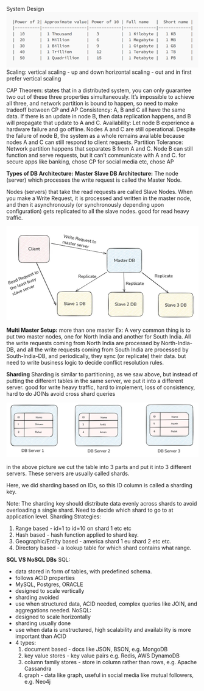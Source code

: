 System Design
![alt text](fileSizes.png)
Scaling:
vertical scaling - up and down
horizontal scaling - out and in
first prefer vertical scaling

CAP Theorem:
states that in a distributed system, you can only guarantee two out of these three properties simultaneously. It’s impossible to achieve all three, and network partition is bound to happen, so need to make tradeoff between CP and AP
Consistency: A, B and C all have the same data. If there is an update in node B, then data replication happens, and B will propagate that update to A and C.
Availability: Let node B experience a hardware failure and go offline. Nodes A and C are still operational. Despite the failure of node B, the system as a whole remains available because nodes A and C can still respond to client requests.
Partition Tolerance: Network partition happens that separates B from A and C. Node B can still function and serve requests, but it can’t communicate with A and C.
for secure apps like banking, chose CP
for social media etc, chose AP

**Types of DB Architecture:**
**Master Slave DB Architecture:**
The node (server) which processes the write request is called the Master Node.

Nodes (servers) that take the read requests are called Slave Nodes.
When you make a Write Request, it is processed and written in the master node, and then it asynchronously (or synchronously depending upon configuration) gets replicated to all the slave nodes.
good for read heavy traffic.

![alt text](master-slave.png)

**Multi Master Setup:**
more than one master
Ex: A very common thing is to put two master nodes, one for North India and another for South India. All the write requests coming from North India are processed by North-India-DB, and all the write requests coming from South India are processed by South-India-DB, and periodically, they sync (or replicate) their data.
but need to write business logic to decide conflict resolution rules.

**Sharding**
Sharding is similar to partitioning, as we saw above, but instead of putting the different tables in the same server, we put it into a different server.
good for write heavy traffic, hard to implement, loss of consistency, hard to do JOINs
avoid cross shard queries

![alt text](sharding.png)

in the above picture we cut the table into 3 parts and put it into 3 different servers. These servers are usually called shards.

Here, we did sharding based on IDs, so this ID column is called a sharding key.

Note: The sharding key should distribute data evenly across shards to avoid overloading a single shard.
Need to decide which shard to go to at application level.
Sharding Strategies:
1. Range based - id=1 to id=10 on shard 1 etc etc
2. Hash based - hash function applied to shard key.
3. Geographic/Entity based - america shard 1 eu shard 2 etc etc.
4. Directory based - a lookup table for which shard contains what range.


**SQL VS NoSQL DBs**
SQL:
 - data stored in form of tables, with predefined schema.
 - follows ACID properties
 - MySQL, Postgres, ORACLE
 - designed to scale vertically
 - sharding avoided
 - use when structured data, ACID needed, complex queries like JOIN, and aggregations needed.
NoSQL:
 - designed to scale horizontally
 - sharding usually done
 - use when data is unstructured, high scalability and availability is more important than ACID
 - 4 types:
   1. document based - docs like JSON, BSON, e.g. MongoDB
   2. key value stores - key value pairs e.g. Redis, AWS DynamoDB
   3. column family stores - store in column rather than rows, e.g. Apache Cassandra
   4. graph - data like graph, useful in social media like mutual followers, e.g. Neo4j 
